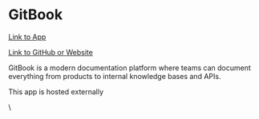 # GitBook

[Link to App](https://app.gitbook.com/o/9JJ7mwvgQ4C75V2ngGDc/s/x3Pa7Wl4JdrWi4THcpHD/)

[Link to GitHub or Website](https://github.com/GitbookIO/gitbook)

GitBook is a modern documentation platform where teams can document everything from products to internal knowledge bases and APIs.

This app is hosted externally

\
